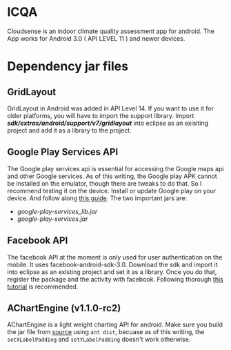 ICQA
==========
Cloudsense is an indoor climate quality assessment app for android. The App works for Android 3.0 ( API LEVEL 11 ) and newer devices.


Dependency jar files
======================
GridLayout
---------------------------
GridLayout in Android was added in API Level 14. If you want to use it for older platforms, you will have to import the support library. Import ***sdk/extras/android/support/v7/gridlayout*** into eclipse as an exisiting project and add it as a library to the project.  

Google Play Services API
-------------------------
The Google play services api is essential for accessing the Google maps api and other Google services. As of this writing, the Google play APK cannot be installed on the emulator, though there are tweaks to do that. So I recommend testing it on the device. Install or update Google play on your device. And follow along [this guide](http://developer.android.com/google/play-services/setup.html). The two important jars are:
 - *google-play-services_lib.jar* 
 - *google-play-services.jar*

Facebook API
--------------
The facebook API at the moment is only used for user authentication on the mobile.
It uses facebook-android-sdk-3.0. Download the sdk and import it into eclipse as an existing project and set it as a library. Once you do that, register the package and the activity with facebook.
Following thorough [this tutorial](https://developers.facebook.com/docs/getting-started/facebook-sdk-for-android/3.0/) is recommended.



AChartEngine (v1.1.0-rc2)
---------------------------
AChartEngine is a light weight charting API for android.
Make sure you build the jar file from [source](https://code.google.com/p/achartengine/source/checkout) using `ant dist`, becuase as of this writing, the `setXLabelPadding` and `setYLabelPadding` doesn't work otherwise.
